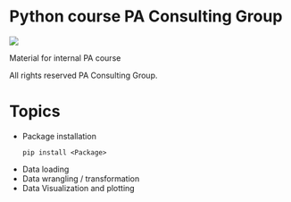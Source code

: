 # Python course PA Consulting Group

<img src="https://www.jobsexpo.ie/wp-content/uploads/2018/09/logo-1030x658.jpg">

Material for internal PA course

All rights reserved PA Consulting Group.

# Topics

- Package installation
  ```
  pip install <Package>
  ```
- Data loading
- Data wrangling / transformation
- Data Visualization and plotting
